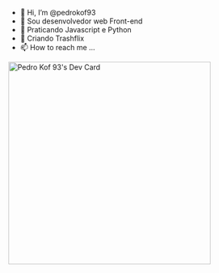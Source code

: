 - 👋 Hi, I’m @pedrokof93
- 👀 Sou desenvolvedor web Front-end
- 🌱 Praticando Javascript e Python
- 💞️ Criando Trashflix
- 📫 How to reach me ...

<!---
pedrokof93/pedrokof93 is a ✨ special ✨ repository because its `README.md` (this file) appears on your GitHub profile.
You can click the Preview link to take a look at your changes.
--->
<a href="https://app.daily.dev/pedrokof93"><img src="https://api.daily.dev/devcards/893321a6ed20413ca23b2513195411f6.png?r=ubk" width="400" alt="Pedro Kof 93's Dev Card"/></a>
